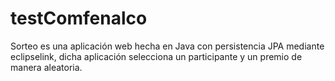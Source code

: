# testComfenalco
Sorteo es una aplicación web hecha en Java con persistencia JPA mediante eclipselink, dicha aplicación selecciona un participante y un premio de manera aleatoria.
